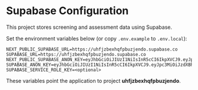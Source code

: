 # Supabase Configuration

This project stores screening and assessment data using Supabase.

Set the environment variables below (or copy `.env.example` to `.env.local`):

```
NEXT_PUBLIC_SUPABASE_URL=https://uhfjzbexhqfpbuzjendo.supabase.co
SUPABASE_URL=https://uhfjzbexhqfpbuzjendo.supabase.co
NEXT_PUBLIC_SUPABASE_ANON_KEY=eyJhbGciOiJIUzI1NiIsInR5cCI6IkpXVCJ9.eyJpc3MiOiJzdXBhYmFzZSIsInJlZiI6InVoZmp6YmV4aHFmcGJ1emplbmRvIiwicm9sZSI6ImFub24iLCJpYXQiOjE3NDQ1MDQ0MjksImV4cCI6MjA2MDA4MDQyOX0.E8yCq_esqMGjZrwOe1PXrojztF7oBG_Tyq1qSTfdRpU
SUPABASE_ANON_KEY=eyJhbGciOiJIUzI1NiIsInR5cCI6IkpXVCJ9.eyJpc3MiOiJzdXBhYmFzZSIsInJlZiI6InVoZmp6YmV4aHFmcGJ1emplbmRvIiwicm9sZSI6ImFub24iLCJpYXQiOjE3NDQ1MDQ0MjksImV4cCI6MjA2MDA4MDQyOX0.E8yCq_esqMGjZrwOe1PXrojztF7oBG_Tyq1qSTfdRpU
SUPABASE_SERVICE_ROLE_KEY=<optional>
```

These variables point the application to project **uhfjzbexhqfpbuzjendo**.
